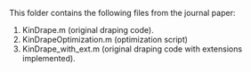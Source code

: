 This folder contains the following files from the journal paper:
1) KinDrape.m (original draping code).
2) KinDrapeOptimization.m (optimization script)
3) KinDrape_with_ext.m (original draping code with extensions implemented).
